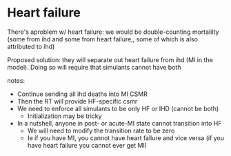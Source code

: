 # Heart failure

There's aproblem w/ heart failure: we would be double-counting mortalilty (some from ihd and some from heart failure,, some of which is also attributed to ihd)

Proposed solution: they will separate out heart failure from ihd (MI in the model). Doing so will require that simulants cannot have both

notes:
- Continue sending all ihd deaths into MI CSMR
- Then the RT will provide HF-specific csmr 
- We need to enforce all simulants to be only HF or IHD (cannot be both)
    - Initialization may be tricky
- In a nutshell, anyone in post- or acute-MI state cannot transition into HF
    - We will need to modify the transition rate to be zero
    - Ie if you have MI, you cannot have heart failure and vice versa (if you have heart failure you cannot ever get MI)
